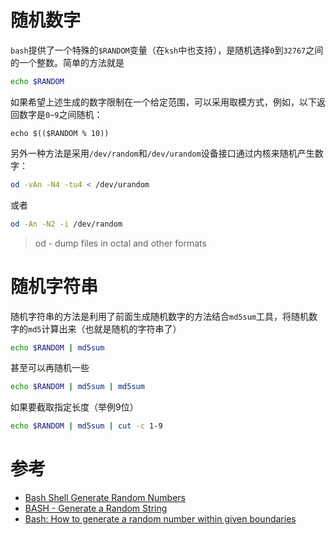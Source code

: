 # 随机数字

`bash`提供了一个特殊的`$RANDOM`变量（在`ksh`中也支持），是随机选择`0`到`32767`之间的一个整数。简单的方法就是

```bash
echo $RANDOM
```

如果希望上述生成的数字限制在一个给定范围，可以采用取模方式，例如，以下返回数字是`0~9`之间随机：

```
echo $(($RANDOM % 10))
```

另外一种方法是采用`/dev/random`和`/dev/urandom`设备接口通过内核来随机产生数字：

```bash
od -vAn -N4 -tu4 < /dev/urandom
```

或者

```bash
od -An -N2 -i /dev/random
```

> od - dump files in octal and other formats

# 随机字符串

随机字符串的方法是利用了前面生成随机数字的方法结合`md5sum`工具，将随机数字的`md5`计算出来（也就是随机的字符串了）

```bash
echo $RANDOM | md5sum
```

甚至可以再随机一些

```bash
echo $RANDOM | md5sum | md5sum
```

如果要截取指定长度（举例9位）

```bash
echo $RANDOM | md5sum | cut -c 1-9
```

# 参考

* [Bash Shell Generate Random Numbers](http://www.cyberciti.biz/faq/bash-shell-script-generating-random-numbers/)
* [BASH - Generate a Random String](http://utdream.org/post.cfm/bash-generate-a-random-string)
* [Bash: How to generate a random number within given boundaries](https://makandracards.com/makandra/17289-bash-how-to-generate-a-random-number-within-given-boundaries)